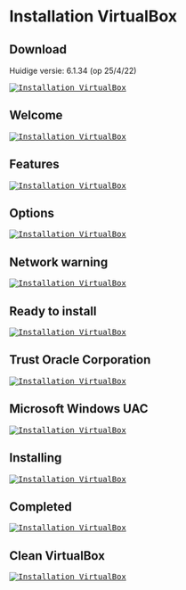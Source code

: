 # Installation VirtualBox

## Download
Huidige versie: 6.1.34 (op 25/4/22)

<kbd> [![Installation VirtualBox](../../assets/images/virtualbox-windows/install-vb/download.png "Download")](../../assets/images/virtualbox-windows/install-vb/download.png) </kbd>

## Welcome
<kbd> [![Installation VirtualBox](../../assets/images/virtualbox-windows/install-vb/welcome.png "Welcome")](../../assets/images/virtualbox-windows/install-vb/welcome.png) </kbd>

## Features
<kbd> [![Installation VirtualBox](../../assets/images/virtualbox-windows/install-vb/features.png "Features")](../../assets/images/virtualbox-windows/install-vb/features.png) </kbd>

## Options
<kbd> [![Installation VirtualBox](../../assets/images/virtualbox-windows/install-vb/options.png "Options")](../../assets/images/virtualbox-windows/install-vb/options.png) </kbd>

## Network warning
<kbd> [![Installation VirtualBox](../../assets/images/virtualbox-windows/install-vb/network-warning.png "Network warning")](../../assets/images/virtualbox-windows/install-vb/network-warning.png) </kbd>

## Ready to install
<kbd> [![Installation VirtualBox](../../assets/images/virtualbox-windows/install-vb/ready-to-install.png "Ready to install")](../../assets/images/virtualbox-windows/install-vb/ready-to-install.png) </kbd>

## Trust Oracle Corporation
<kbd> [![Installation VirtualBox](../../assets/images/virtualbox-windows/install-vb/trust-oracle-corporation.png "Trust Oracle Corporation")](../../assets/images/virtualbox-windows/install-vb/trust-oracle-corporation.png) </kbd>

## Microsoft Windows UAC
<kbd> [![Installation VirtualBox](../../assets/images/virtualbox-windows/install-vb/microsoft-windows-uac.png "Microsoft Windows UAC")](../../assets/images/virtualbox-windows/install-vb/microsoft-windows-uac.png) </kbd>

## Installing
<kbd> [![Installation VirtualBox](../../assets/images/virtualbox-windows/install-vb/installing.png "Installing")](../../assets/images/virtualbox-windows/install-vb/installing.png) </kbd>

## Completed
<kbd> [![Installation VirtualBox](../../assets/images/virtualbox-windows/install-vb/completed.png "Completed")](../../assets/images/virtualbox-windows/install-vb/completed.png) </kbd>

## Clean VirtualBox
<kbd> [![Installation VirtualBox](../../assets/images/virtualbox-windows/install-vb/clean-virtualbox.png "Clean VirtualBox")](../../assets/images/virtualbox-windows/install-vb/clean-virtualbox.png) </kbd>